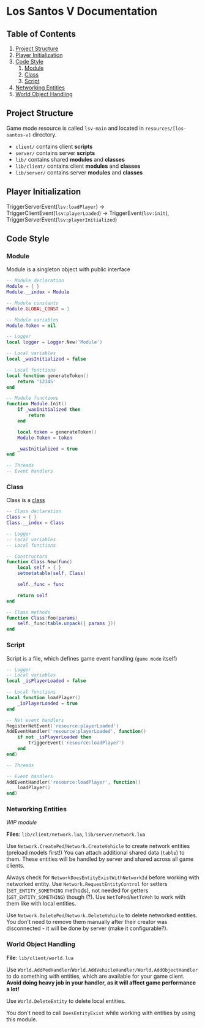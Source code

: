 # Los Santos V Documentation

## Table of Contents
1. [Project Structure](#project-structure)
2. [Player Initialization](#player-initialization)
3. [Code Style](#code-style)
	1. [Module](#module)
	2. [Class](#class)
	3. [Script](#script)
4. [Networking Entities](#networking-entities)
5. [World Object Handling](#world-object-handling)

## Project Structure
Game mode resource is called `lsv-main` and located in `resources/[los-santos-v]` directory.

* `client/` contains client **scripts**
* `server/` contains server **scripts**
* `lib/` contains shared **modules** and **classes**
* `lib/client/` contains client **modules** and **classes**
* `lib/server/` contains server **modules** and **classes**

## Player Initialization
TriggerServerEvent(`lsv:loadPlayer`) ->
TriggerClientEvent(`lsv:playerLoaded`) ->
TriggerEvent(`lsv:init`), TriggerServerEvent(`lsv:playerInitialized`)

## Code Style
### Module
Module is a singleton object with public interface

```lua
-- Module declaration
Module = { }
Module.__index = Module

-- Module constants
Module.GLOBAL_CONST = 1

-- Module variables
Module.Token = nil

-- Logger
local logger = Logger.New('Module')

-- Local variables
local _wasInitialized = false

-- Local functions
local function generateToken()
	return '12345'
end

-- Module functions
function Module.Init()
	if _wasInitialized then
		return
	end

	local token = generateToken()
	Module.Token = token

	_wasInitialized = true
end

-- Threads
-- Event handlers
```

### Class
Class is a [class](https://en.wikipedia.org/wiki/Class_(computer_programming))

```lua
-- Class declaration
Class = { }
Class.__index = Class

-- Logger
-- Local variables
-- Local functions

-- Constructors
function Class.New(func)
	local self = { }
	setmetatable(self, Class)

	self._func = func

	return self
end

-- Class methods
function Class:foo(params)
	self._func(table.unpack({ params }))
end
```

### Script
Script is a file, which defines game event handling (`game mode` itself)

```lua
-- Logger
-- Local variables
local _isPlayerLoaded = false

-- Local functions
local function loadPlayer()
	_isPlayerLoaded = true
end

-- Net event handlers
RegisterNetEvent('resource:playerLoaded')
AddEventHandler('resource:playerLoaded', function()
	if not _isPlayerLoaded then
		TriggerEvent('resource:loadPlayer')
	end
end)

-- Threads

-- Event handlers
AddEventHandler('resource:loadPlayer', function()
	loadPlayer()
end)
```

### Networking Entities
*WIP module*

**Files**: `lib/client/network.lua`, `lib/server/network.lua`

Use `Network.CreatePed`/`Network.CreateVehicle` to create network entities (preload models first!)
You can attach additional shared data (`table`) to them.
These entities will be handled by server and shared across all game clients.

Always check for `NetworkDoesEntityExistWithNetworkId` before working with networked entity.
Use `Network.RequestEntityControl` for setters (`SET_ENTITY_SOMETHING` methods), not needed for getters (`GET_ENTITY_SOMETHING`) though (?).
Use `NetToPed`/`NetToVeh` to work with them like with local entities.

Use `Network.DeletePed`/`Network.DeleteVehicle` to delete networked entities.
You don't need to remove them manually after their creator was disconnected - it will be done by server (make it configurable?).

### World Object Handling
**File**: `lib/client/world.lua`

Use `World.AddPedHandler`/`World.AddVehicleHandler/World.AddObjectHandler` to do something with entities, which are available for your game client.
**Avoid doing heavy job in your handler, as it will affect game performance a lot!**

Use `World.DeleteEntity` to delete local entities.

You don't need to call `DoesEntityExist` while working with entities by using this module.
